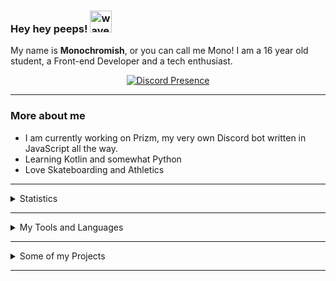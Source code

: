 ### Hey hey peeps! <img src= "https://cdn.discordapp.com/emojis/711935212363448413.gif" alt='wave' width="35px">

My name is **Monochromish**, or you can call me Mono! I am a 16 year old student, a Front-end Developer and a tech enthusiast.

<p align="center">
   <a href="https://discord.com/users/500315184510795819" target="_blank" rel="nofollow">
      <img src="https://lanyard-profile-readme.vercel.app/api/500315184510795819?idleMessage=Mostly%20sleeping💤" alt="Discord Presence" align="center">
   </a>
</p>

---

### More about me

* I am currently working on Prizm, my very own Discord bot written in JavaScript all the way.
* Learning Kotlin and somewhat Python
* Love Skateboarding and Athletics

---

<details>
  <summary>Statistics</summary>

[![Monochromish's Stats](https://github-readme-stats.vercel.app/api?username=Monochromish&show_icons=true&theme=dracula)](https://github.com/Monochromish/github-readme-stats)

<img align="center" src="https://github-readme-stats.vercel.app/api/top-langs/?username=Monochromish&theme=dracula" />

</details>

---

<details>
  <summary>My Tools and Languages</summary>

<div>
<br />
<img align="left" alt="Visual Studio Code Insider" width="26px" src="https://upload.wikimedia.org/wikipedia/commons/thumb/4/4b/Visual_Studio_Code_Insiders_1.36_icon.svg/1200px-Visual_Studio_Code_Insiders_1.36_icon.svg.png" /><br />
<br />
<img align="left" alt="Discord.js" width="26px" src="https://cdn.discordapp.com/emojis/851461195554619442.png?v=1.png" />
<img align="left" alt="js" width="26px" src="https://i.imgur.com/3u1wzwE.png"/> 
<img align="left" alt="Python" width="26px" src="https://i.imgur.com/ml09ccU.png"/>
<img align="left" alt="HTML" width="26px" src="https://imgur.com/v4EalJA.png"/>
<img align="left" alt="CSS" width="18px" src="https://upload.wikimedia.org/wikipedia/commons/thumb/d/d5/CSS3_logo_and_wordmark.svg/1200px-CSS3_logo_and_wordmark.svg.png"/>
<img align="left" alt="Vue.js" width="24px" src="https://upload.wikimedia.org/wikipedia/commons/thumb/9/95/Vue.js_Logo_2.svg/2367px-Vue.js_Logo_2.svg.png"/>
<img align="left" alt="Node.js" width="26px" src="https://i.imgur.com/tYLFZBh.png"/> <br><br>
</div>
</details>

---

<details>
  <summary>Some of my Projects</summary>

[Prizm](http://prizmbot.tk) & [Prizm's Website](https://github.com/prizm-project/Prizm-Website):<br />
Discord's Best Utilitarian & Fun Bot // Slash-Only.

[Last.fm-Discord-Rich-Presence](https://github.com/Monochromish/Last.fm-Discord-Rich-Presence):<br />
An elegant, efficient, easy-to-setup and arguably the best Last.fm discord rich presence!

[Kalopsia-Bot](https://github.com/Monochromish/Kalopsia-Bot):<br />
♠️ A Powerful Open-Source Discord Bot written in JavaScript with many moderation, fun, economy, music, utility commands ♠️

</details>

---
